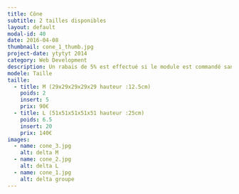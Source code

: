 ```yaml
---
title: Cône
subtitle: 2 tailles disponibles
layout: default
modal-id: 40
date: 2016-04-08
thumbnail: cone_1_thumb.jpg
project-date: ytytyt 2014
category: Web Development
description: Un rabais de 5% est effectué si le module est commandé sans inserts.
modele: Taille
taille:
  - title: M (29x29x29x29x29 hauteur :12.5cm)
    poids: 2
    insert: 5
    prix: 90€
  - title: L (51x51x51x51x51 hauteur :25cm)
    poids: 6.5
    insert: 20
    prix: 140€
images:
  - name: cone_3.jpg
    alt: delta M
  - name: cone_2.jpg
    alt: delta L
  - name: cone_1.jpg
    alt: delta groupe       
---
```

